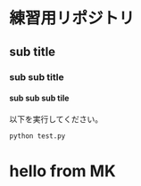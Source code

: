 # 練習用リポジトリ
## sub title
### sub sub title
#### sub sub sub tile
以下を実行してください。
```
python test.py
```
# hello from MK
